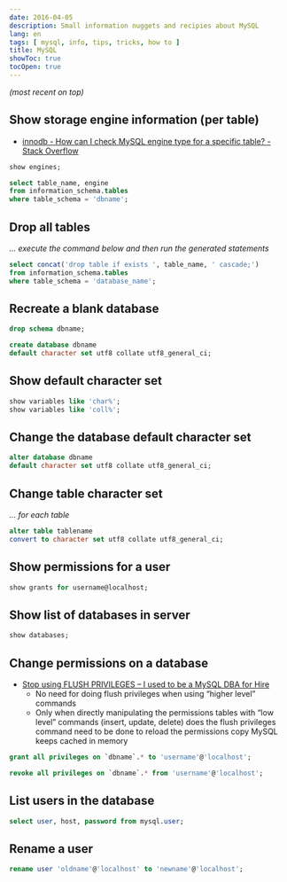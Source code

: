 ```yaml
---
date: 2016-04-05
description: Small information nuggets and recipies about MySQL
lang: en
tags: [ mysql, info, tips, tricks, how to ]
title: MySQL
showToc: true
tocOpen: true
---
```


<!--more-->

*(most recent on top)*

## Show storage engine information (per table)

* [innodb - How can I check MySQL engine type for a specific table? - Stack Overflow](http://stackoverflow.com/a/4225613/1380781)

```sql
show engines;
```

```sql
select table_name, engine
from information_schema.tables
where table_schema = 'dbname';
```

## Drop all tables

*… execute the command below and then run the generated statements*

```sql
select concat('drop table if exists ', table_name, ' cascade;')
from information_schema.tables
where table_schema = 'database_name';
```

## Recreate a blank database

```sql
drop schema dbname;
```

```sql
create database dbname 
default character set utf8 collate utf8_general_ci;
```

## Show default character set

```sql
show variables like 'char%';
show variables like 'coll%';
```

## Change the database default character set

```sql
alter database dbname 
default character set utf8 collate utf8_general_ci;
```

## Change table character set

*… for each table*

```sql
alter table tablename 
convert to character set utf8 collate utf8_general_ci;
```

## Show permissions for a user

```sql
show grants for username@localhost;
```

## Show list of databases in server

```sql
show databases;
```

## Change permissions on a database

* [Stop using FLUSH PRIVILEGES – I used to be a MySQL DBA for Hire](http://dbahire.com/stop-using-flush-privileges/)
    - No need for doing flush privileges when using “higher level” commands
    - Only when directly manipulating the permissions tables with “low level” commands (insert, update, delete) does the flush privileges command need to be done to reload the permissions copy MySQL keeps cached in memory

```sql
grant all privileges on `dbname`.* to 'username'@'localhost';
```

```sql
revoke all privileges on `dbname`.* from 'username'@'localhost';
```

## List users in the database

```sql
select user, host, password from mysql.user;
```

## Rename a user

```sql
rename user 'oldname'@'localhost' to 'newname'@'localhost';
```

